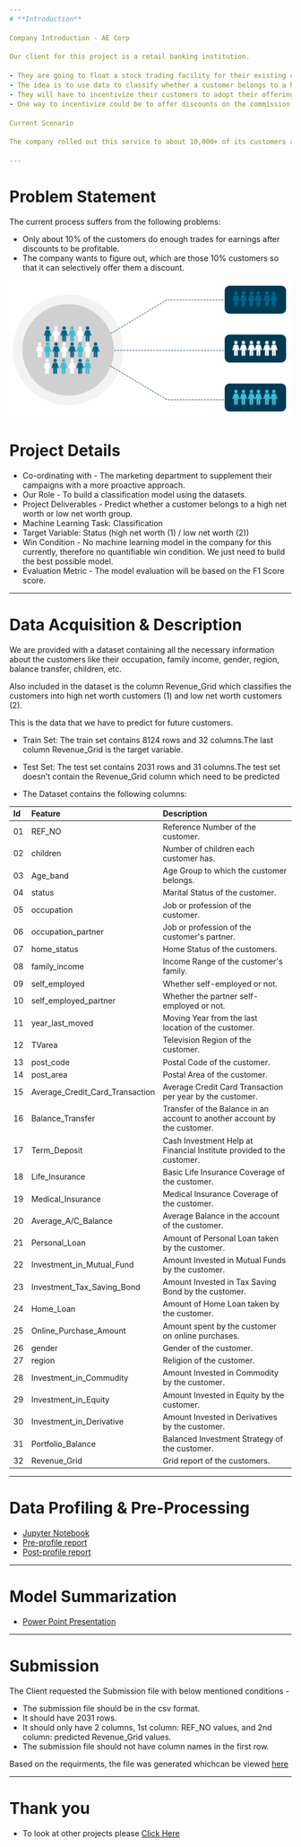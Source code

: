 ```yaml
---
# **Introduction**

Company Introduction - AE Corp

Our client for this project is a retail banking institution.

- They are going to float a stock trading facility for their existing customers.
- The idea is to use data to classify whether a customer belongs to a high net worth or low net worth group.
- They will have to incentivize their customers to adopt their offerings.
- One way to incentivize could be to offer discounts on the commission for trading transactions.

Current Scenario

The company rolled out this service to about 10,000+ of its customers and observed their trading behavior for 6 months and after that, they labeled them into two revenue grids 1 and 2.

---
```


# **Problem Statement**

The current process suffers from the following problems:

- Only about 10% of the customers do enough trades for earnings after discounts to be profitable.
- The company wants to figure out, which are those 10% customers so that it can selectively offer them a discount.

<p align="center"><img src="https://raw.githubusercontent.com/Mihir-Ai-lab/Academic-Projects/main/Images/Classification.gif"></p>

# **Project Details**

- Co-ordinating with - The marketing department to supplement their campaigns with a more proactive approach.
- Our Role - To build a classification model using the datasets.
- Project Deliverables - Predict whether a customer belongs to a high net worth or low net worth group.
- Machine Learning Task: Classification
- Target Variable: Status (high net worth (1) / low net worth (2))
- Win Condition - No machine learning model in the company for this currently, therefore no quantifiable win condition. We just need to build the best possible model.
- Evaluation Metric - The model evaluation will be based on the F1 Score score.

---
# **Data Acquisition & Description**

We are provided with a dataset containing all the necessary information about the customers like their occupation, family income, gender, region, balance transfer, children, etc.

Also included in the dataset is the column Revenue_Grid which classifies the customers into high net worth customers (1) and low net worth customers (2).

This is the data that we have to predict for future customers.

- Train Set: The train set contains 8124 rows and 32 columns.The last column Revenue_Grid is the target variable.

- Test Set: The test set contains 2031 rows and 31 columns.The test set doesn’t contain the Revenue_Grid column which need to be predicted

- The Dataset contains the following columns:


|Id|Feature|Description|
|:--|:--|:--|
|01|REF_NO| Reference Number of the customer.|
|02|children|Number of children each customer has.|
|03|Age_band|Age Group to which the customer belongs.|
|04|status|Marital Status of the customer.|
|05|occupation|Job or profession of the customer.|
|06|occupation_partner|Job or profession of the customer's partner.|
|07|home_status|Home Status of the customers.|
|08|family_income|Income Range of the customer's family.|
|09|self_employed|Whether self-employed or not.|
|10|self_employed_partner|Whether the partner self-employed or not.|
|11|year_last_moved|Moving Year from the last location of the customer.|
|12|TVarea|Television Region of the customer.|
|13|post_code|Postal Code of the customer.|
|14|post_area|Postal Area of the customer.|
|15|Average_Credit_Card_Transaction|Average Credit Card Transaction per year by the customer.|
|16|Balance_Transfer|Transfer of the Balance in an account to another account by the customer.|
|17|Term_Deposit|Cash Investment Help at Financial Institute provided to the customer.|
|18|Life_Insurance|Basic Life Insurance Coverage of the customer.|
|19|Medical_Insurance|Medical Insurance Coverage of the customer.|
|20|Average_A/C_Balance|Average Balance in the account of the customer.|
|21|Personal_Loan|Amount of Personal Loan taken by the customer.|
|22|Investment_in_Mutual_Fund|Amount Invested in Mutual Funds by the customer.|
|23|Investment_Tax_Saving_Bond|Amount Invested in Tax Saving Bond by the customer.|
|24|Home_Loan|Amount of Home Loan taken by the customer.|
|25|Online_Purchase_Amount|Amount spent by the customer on online purchases.|
|26|gender|Gender of the customer.|
|27|region|Religion of the customer.|
|28|Investment_in_Commudity|Amount Invested in Commodity by the customer.|
|29|Investment_in_Equity|Amount Invested in Equity by the customer.|
|30|Investment_in_Derivative|Amount Invested in Derivatives by the customer.|
|31|Portfolio_Balance|Balanced Investment Strategy of the customer.|
|32|Revenue_Grid|Grid report of the customers.|

---
# **Data Profiling & Pre-Processing**

- [Jupyter Notebook](https://github.com/Mihir-Ai-lab/Insaid/blob/main/ML%20Projects/AE%20Corp/Customer%20Classification.ipynb "Jupyter Notebook")
- [Pre-profile report](https://raw.githubusercontent.com/Mihir-Ai-lab/Academic-Projects/main/ML%20Projects/AE%20Corp/AEcorp_preprofile_report.html "Pre-profile report")
- [Post-profile report](https://raw.githubusercontent.com/Mihir-Ai-lab/Academic-Projects/main/ML%20Projects/AE%20Corp/AEcorp_postprofile_report.html "Post-profile report")

---
# **Model Summarization**

- [Power Point Presentation](https://docs.google.com/presentation/d/1yaQwSaxHpJqw8nqsnW5yl29R7w5pPqYx/edit?usp=drive_link&ouid=105176624273780999067&rtpof=true&sd=true "Power Point Presentation")

---
# **Submission**

The Client requested the Submission file with below mentioned conditions - 

- The submission file should be in the csv format.
- It should have 2031 rows.
- It should only have 2 columns, 1st column: REF_NO values, and 2nd column: predicted Revenue_Grid values.
- The submission file should not have column names in the first row.

Based on the requirments, the file was generated whichcan be viewed [here](https://github.com/Mihir-Ai-lab/Academic-Projects/blob/main/ML%20Projects/AE%20Corp/submission.csv "here")

---
# **Thank you**

- To look at other projects please [Click Here](https://github.com/Mihir-Ai-lab/Academic-Projects/tree/main "Click Here")
 
